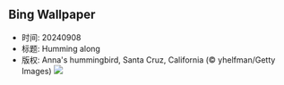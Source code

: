 ## Bing Wallpaper
- 时间: 20240908
- 标题: Humming along
- 版权: Anna's hummingbird, Santa Cruz, California (© yhelfman/Getty Images)
![](https://cn.bing.com/th?id=OHR.SantaCruzHummer_EN-US4047958707_UHD.jpg&rf=LaDigue_UHD.jpg&pid=hp&w=3840&h=2160&rs=1&c=4)
